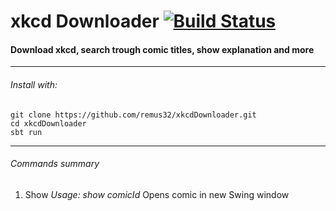 # xkcd Downloader [![Build Status](https://travis-ci.org/remus32/xkcdDownloader.svg?branch=master)](https://travis-ci.org/remus32/xkcdDownloader)
#### Download xkcd, search trough comic titles, show explanation and more
***
###### Install with:
```
git clone https://github.com/remus32/xkcdDownloader.git
cd xkcdDownloader
sbt run
```
***
###### Commands summary
1. Show
    *Usage: show comicId*
    Opens comic in new Swing window
    